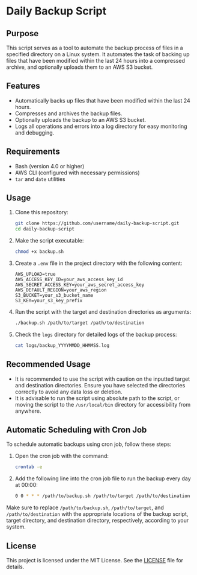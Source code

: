 # Daily Backup Script

## Purpose

This script serves as a tool to automate the backup process of files in a specified directory on a Linux system. It automates the task of backing up files that have been modified within the last 24 hours into a compressed archive, and optionally uploads them to an AWS S3 bucket.

## Features

- Automatically backs up files that have been modified within the last 24 hours.
- Compresses and archives the backup files.
- Optionally uploads the backup to an AWS S3 bucket.
- Logs all operations and errors into a log directory for easy monitoring and debugging.

## Requirements

- Bash (version 4.0 or higher)
- AWS CLI (configured with necessary permissions)
- `tar` and `date` utilities

## Usage

1. Clone this repository:
    ```bash
    git clone https://github.com/username/daily-backup-script.git
    cd daily-backup-script
    ```

2. Make the script executable:
    ```bash
    chmod +x backup.sh
    ```

3. Create a `.env` file in the project directory with the following content:
    ```env
    AWS_UPLOAD=true
    AWS_ACCESS_KEY_ID=your_aws_access_key_id
    AWS_SECRET_ACCESS_KEY=your_aws_secret_access_key
    AWS_DEFAULT_REGION=your_aws_region
    S3_BUCKET=your_s3_bucket_name
    S3_KEY=your_s3_key_prefix
    ```

4. Run the script with the target and destination directories as arguments:
    ```bash
    ./backup.sh /path/to/target /path/to/destination
    ```

5. Check the `logs` directory for detailed logs of the backup process:
    ```bash
    cat logs/backup_YYYYMMDD_HHMMSS.log
    ```

## Recommended Usage

- It is recommended to use the script with caution on the inputted target and destination directories. Ensure you have selected the directories correctly to avoid any data loss or deletion.
- It is advisable to run the script using absolute path to the script, or moving the script to the `/usr/local/bin` directory for accessibility from anywhere.

## Automatic Scheduling with Cron Job

To schedule automatic backups using cron job, follow these steps:

1. Open the cron job with the command:
    ```bash
    crontab -e
    ```

2. Add the following line into the cron job file to run the backup every day at 00:00:
    ```bash
    0 0 * * * /path/to/backup.sh /path/to/target /path/to/destination
    ```

Make sure to replace `/path/to/backup.sh`, `/path/to/target`, and `/path/to/destination` with the appropriate locations of the backup script, target directory, and destination directory, respectively, according to your system.

## License

This project is licensed under the MIT License. See the [LICENSE](LICENSE) file for details.

